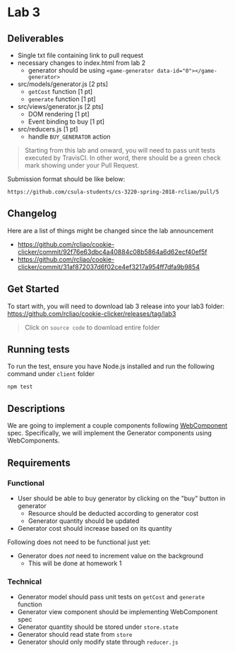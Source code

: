 # Lab 3

## Deliverables

* Single txt file containing link to pull request
* necessary changes to index.html from lab 2
    * generator should be using `<game-generator data-id="0"></game-generator>`
* src/models/generator.js [2 pts]
    * `getCost` function [1 pt]
    * `generate` function [1 pt]
* src/views/generator.js [2 pts]
    * DOM rendering [1 pt]
    * Event binding to buy [1 pt]
* src/reducers.js [1 pt]
    * handle `BUY_GENERATOR` action

> Starting from this lab and onward, you will need to pass unit tests
> executed by TravisCI. In other word, there should be a green check mark
> showing under your Pull Request.

Submission format should be like below:

```
https://github.com/csula-students/cs-3220-spring-2018-rcliao/pull/5
```

## Changelog

Here are a list of things might be changed since the lab announcement

* https://github.com/rcliao/cookie-clicker/commit/92f76e63dbc4a40884c08b5864a6d62ecf40ef5f
* https://github.com/rcliao/cookie-clicker/commit/31af872037d6f02ce4ef3217a954ff7dfa9b9854

## Get Started

To start with, you will need to download lab 3 release into your lab3 folder: https://github.com/rcliao/cookie-clicker/releases/tag/lab3

> Click on `source code` to download entire folder

## Running tests

To run the test, ensure you have Node.js installed and run the following command
under `client` folder

```
npm test
```

## Descriptions

We are going to implement a couple components following [WebComponent][1]
spec. Specifically, we will implement the Generator components using WebComponents.

## Requirements

### Functional

* User should be able to buy generator by clicking on the "buy" button in generator
    * Resource should be deducted according to generator cost
    * Generator quantity should be updated
* Generator cost should increase based on its quantity

Following does not need to be functional just yet:

* Generator does *not* need to increment value on the background
    * This will be done at homework 1

### Technical

* Generator model should pass unit tests on `getCost` and `generate` function
* Generator view component should be implementing WebComponent spec
* Generator quantity should be stored under `store.state`
* Generator should read state from `store`
* Generator should only modify state through `reducer.js`

[1]: https://developers.google.com/web/fundamentals/web-components/
[2]: https://redux.js.org/
